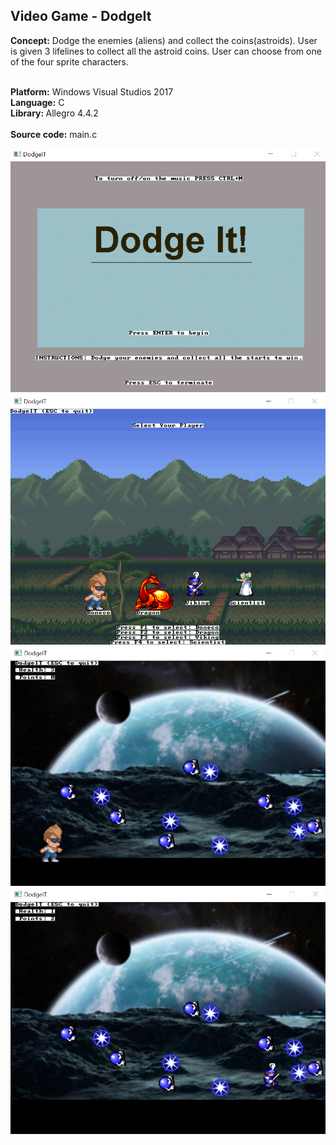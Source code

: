 ## Video Game - DodgeIt 


<b>Concept:</b> Dodge the enemies (aliens) and collect the coins(astroids). User is given 3 lifelines to collect all the astroid coins. User can choose from one of the four sprite characters. 

<br><b>Platform:</b> Windows Visual Studios 2017 
<br><b>Language:</b> C
<br><b> Library: </b> Allegro 4.4.2  
<br><b>Source code:</b> main.c 

<img src="https://github.com/panktiHT/DodgeIt/blob/master/Photos/image1.PNG"></img>
<img src="https://github.com/panktiHT/DodgeIt/blob/master/Photos/image2.PNG"></img>
<img src="https://github.com/panktiHT/DodgeIt/blob/master/Photos/image3.PNG"></img>
<img src="https://github.com/panktiHT/DodgeIt/blob/master/Photos/image4.PNG"></img>
